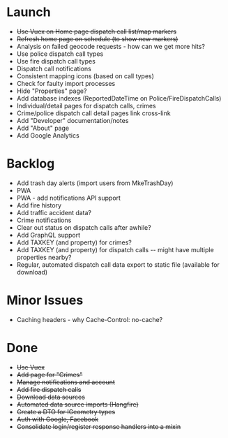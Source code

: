 # Launch

* ~~Use Vuex on Home page dispatch call list/map markers~~
* ~~Refresh home page on schedule (to show new markers)~~
* Analysis on failed geocode requests - how can we get more hits?
* Use police dispatch call types
* Use fire dispatch call types
* Dispatch call notifications
* Consistent mapping icons (based on call types)
* Check for faulty import processes
* Hide "Properties" page?
* Add database indexes (ReportedDateTime on Police/FireDispatchCalls)
* Individual/detail pages for dispatch calls, crimes
* Crime/police dispatch call detail pages link cross-link
* Add "Developer" documentation/notes
* Add "About" page
* Add Google Analytics

# Backlog

* Add trash day alerts (import users from MkeTrashDay)
* PWA
* PWA - add notifications API support
* Add fire history
* Add traffic accident data?
* Crime notifications
* Clear out status on dispatch calls after awhile?
* Add GraphQL support
* Add TAXKEY (and property) for crimes?
* Add TAXKEY (and property) for dispatch calls -- might have multiple properties nearby?
* Regular, automated dispatch call data export to static file (available for download)

# Minor Issues
* Caching headers - why Cache-Control: no-cache?

# Done

* ~~Use Vuex~~
* ~~Add page for "Crimes"~~
* ~~Manage notifications and account~~
* ~~Add fire dispatch calls~~
* ~~Download data sources~~
* ~~Automated data source imports (Hangfire)~~
* ~~Create a DTO for IGeometry types~~
* ~~Auth with Google, Facebook~~
* ~~Consolidate login/register response handlers into a mixin~~
